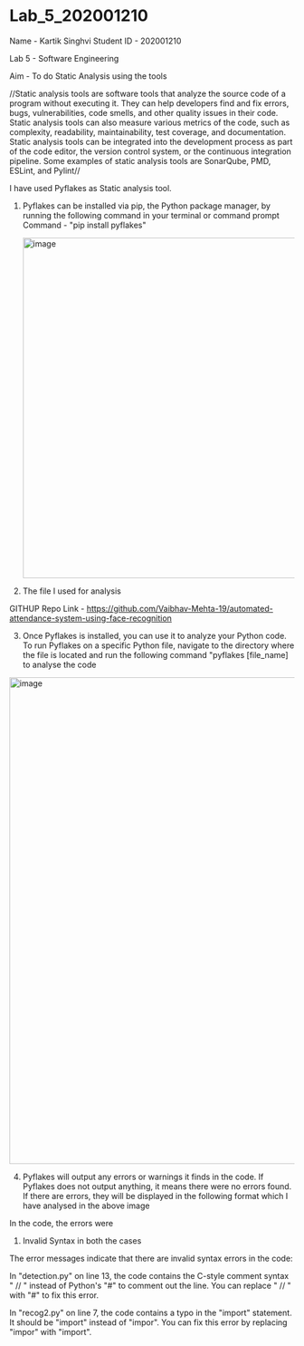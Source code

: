# Lab_5_202001210

Name - Kartik Singhvi 
Student ID - 202001210

Lab 5 - Software Engineering 

Aim - To do Static Analysis using the tools 

//Static analysis tools are software tools that analyze the source code of a program without
executing it. They can help developers find and fix errors, bugs, vulnerabilities, code smells, and
other quality issues in their code. Static analysis tools can also measure various metrics of the
code, such as complexity, readability, maintainability, test coverage, and documentation. Static
analysis tools can be integrated into the development process as part of the code editor, the
version control system, or the continuous integration pipeline. Some examples of static analysis
tools are SonarQube, PMD, ESLint, and Pylint// 

I have used Pyflakes as Static analysis tool. 

1) Pyflakes can be installed via pip, the Python package manager, by running the following command in your terminal or command prompt
    Command - "pip install pyflakes"
    
    <img width="601" alt="image" src="https://user-images.githubusercontent.com/73323053/225573758-2f1239ec-97de-4732-91fa-f568375d8ac5.png">

2) The file I used for analysis 

GITHUP Repo Link - https://github.com/Vaibhav-Mehta-19/automated-attendance-system-using-face-recognition

3) Once Pyflakes is installed, you can use it to analyze your Python code. To run Pyflakes on a specific Python file, navigate to the directory where the file is located and run the following command  "pyflakes [file_name] to analyse the code 

<img width="859" alt="image" src="https://user-images.githubusercontent.com/73323053/225574475-1cbc2d06-815e-4e3b-b29b-fdb160f90536.png">

4) Pyflakes will output any errors or warnings it finds in the code. If Pyflakes does not output anything, it means there were no errors found. If there are errors, they will be displayed in the following format which I have analysed in the above image

In the code, the errors were 
1) Invalid Syntax in both the cases

The error messages indicate that there are invalid syntax errors in the code:

In "detection.py" on line 13, the code contains the C-style comment syntax " // " instead of Python's "#" to comment out the line. You can replace " // " with "#" to fix this error.

In "recog2.py" on line 7, the code contains a typo in the "import" statement. It should be "import" instead of "impor". You can fix this error by replacing "impor" with "import".



